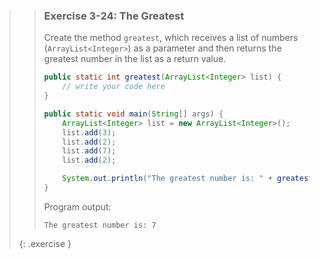 >> ### Exercise 3-24: The Greatest
>> 
>> Create the method `greatest`, which receives a list of numbers (`ArrayList<Integer>`) as a parameter and then returns the greatest number in the list as a return value.
>> 
>>```java
>> public static int greatest(ArrayList<Integer> list) {
>>     // write your code here
>> }
>> 
>> public static void main(String[] args) {
>>     ArrayList<Integer> list = new ArrayList<Integer>();
>>     list.add(3);
>>     list.add(2);
>>     list.add(7);
>>     list.add(2);
>> 
>>     System.out.println("The greatest number is: " + greatest(list));
>> }
>>```
>>     
>> Program output:
>> 
>>```output
>> The greatest number is: 7
>>```
>>
>{: .exercise }